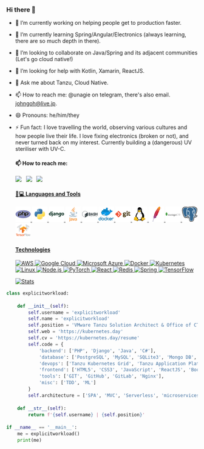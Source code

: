 ### Hi there 👋
- 🔭 I’m currently working on helping people get to production faster.
- 🌱 I’m currently learning Spring/Angular/Electronics (always learning, there are so much depth in there).
- 👯 I’m looking to collaborate on Java/Spring and its adjacent communities (Let's go cloud native!)
- 🤔 I’m looking for help with Kotlin, Xamarin, ReactJS.
- 💬 Ask me about Tanzu, Cloud Native.
- 📫 How to reach me: @unagie on telegram, there's also email. johngoh@live.jp.
- 😄 Pronouns: he/him/they
- ⚡ Fun fact: I love travelling the world, observing various cultures and how people live their life. I love fixing electronics (broken or not), and never turned back on my interest. Currently building a (dangerous) UV steriliser with UV-C.

  #### 📫 How to reach me:
 
  [<img src="https://img.icons8.com/color/48/000000/linkedin.png" width="3.5%"/>](https://www.linkedin.com/in/gohjohn/) &nbsp; [<img src="https://img.icons8.com/fluent/48/000000/instagram-new.png" width="3.5%"/>](https://www.instagram.com/johngoh/)  &nbsp; <a href="mailto:johngoh@live.jp"> <img src="https://img.icons8.com/fluent/48/000000/gmail.png" width="3.5%"/>
 
  #### 👨💻 Languages and Tools <br />
  <code><img height="40" src="https://raw.githubusercontent.com/github/explore/80688e429a7d4ef2fca1e82350fe8e3517d3494d/topics/php/php.png"></code>
  <code><img height="40" src="https://raw.githubusercontent.com/github/explore/80688e429a7d4ef2fca1e82350fe8e3517d3494d/topics/python/python.png"></code>
  <code><img height="40" src="https://raw.githubusercontent.com/github/explore/80688e429a7d4ef2fca1e82350fe8e3517d3494d/topics/django/django.png"></code>
  <code><img height="40" src="https://raw.githubusercontent.com/github/explore/80688e429a7d4ef2fca1e82350fe8e3517d3494d/topics/java/java.png"></code>
  <code><img height="40" src="https://raw.githubusercontent.com/github/explore/80688e429a7d4ef2fca1e82350fe8e3517d3494d/topics/bash/bash.png"></code>
  <code><img height="40" src="https://raw.githubusercontent.com/github/explore/80688e429a7d4ef2fca1e82350fe8e3517d3494d/topics/docker/docker.png"></code>
  <code><img height="40" src="https://raw.githubusercontent.com/github/explore/80688e429a7d4ef2fca1e82350fe8e3517d3494d/topics/git/git.png"></code>
  <code><img height="40" src="https://raw.githubusercontent.com/github/explore/80688e429a7d4ef2fca1e82350fe8e3517d3494d/topics/linux/linux.png"></code>
  <code><img height="40" src="https://raw.githubusercontent.com/github/explore/80688e429a7d4ef2fca1e82350fe8e3517d3494d/topics/maven/maven.png"></code>
  <code><img height="40" src="https://raw.githubusercontent.com/github/explore/80688e429a7d4ef2fca1e82350fe8e3517d3494d/topics/mongodb/mongodb.png"></code>
  <code><img height="40" src="https://raw.githubusercontent.com/github/explore/80688e429a7d4ef2fca1e82350fe8e3517d3494d/topics/postgresql/postgresql.png"></code>
  <code><img height="40" src="https://raw.githubusercontent.com/github/explore/80688e429a7d4ef2fca1e82350fe8e3517d3494d/topics/tensorflow/tensorflow.png"></code>

  #### Technologies
  ![AWS](https://img.shields.io/badge/-AWS-000?&logo=Amazon-AWS&logoColor=F90)
  ![Google Cloud](https://img.shields.io/badge/-Google-000?&logo=Google-Cloud)
  ![Microsoft Azure](https://img.shields.io/badge/Azure-000?logo=microsoft-azure)
  ![Docker](https://img.shields.io/badge/-Docker-000?&logo=Docker)
  ![Kubernetes](https://img.shields.io/badge/-Kubernetes-000?&logo=Kubernetes)
  ![Linux](https://img.shields.io/badge/-Linux-000?&logo=Linux)
  ![Node.js](https://img.shields.io/badge/-Node.js-000?&logo=node.js)
  ![PyTorch](https://img.shields.io/badge/-PyTorch-000?&logo=PyTorch)
  ![React](https://img.shields.io/badge/-React-000?&logo=React)
  ![Redis](https://img.shields.io/badge/-Redis-000?&logo=Redis)
  ![Spring](https://img.shields.io/badge/-Spring-000?&logo=Spring)
  ![TensorFlow](https://img.shields.io/badge/-TensorFlow-000?&logo=TensorFlow)

 
  [![Stats](https://github-readme-stats.vercel.app/api?username=explicitworkload&show_icons=true&theme=radical)](https://github-readme-stats.vercel.app/api?username=explicitworkload&show_icons=true&theme=radical)&nbsp; 

```python
class explicitworkload:

    def __init__(self):
        self.username = 'explicitworkload'
        self.name = 'explicitworkload'
        self.position = 'VMware Tanzu Solution Architect & Office of CTO Ambassador'
        self.web = 'https://kubernetes.day'
        self.cv = 'https://kubernetes.day/resume'
        self.code = {
            'backend': ['PHP', 'Django', 'Java', 'C#'],
            'database': ['PostgreSQL', 'MySQL', 'SQLite3', 'Mongo DB', 'Redis'],
            'devops': ['Tanzu Kubernetes Grid', 'Tanzu Application Platform', 'vSphere with Tanzu', 'Docker', 'Podman', 'Linux', 'Jenkins', 'GitHub Actions', 'AWS', 'Proxmox'],
            'frontend': ['HTML5', 'CSS3', 'JavaScript', 'ReactJS', 'Boostrap'],
            'tools': ['GIT', 'GitHub', 'GitLab', 'Nginx'],
            'misc': ['TDD', 'ML']
        }
        self.architecture = ['SPA', 'MVC', 'Serverless', 'microservices']

    def __str__(self):
        return f'{self.username} | {self.position}'

if __name__ == '__main__':
    me = explicitworkload()
    print(me)

```
